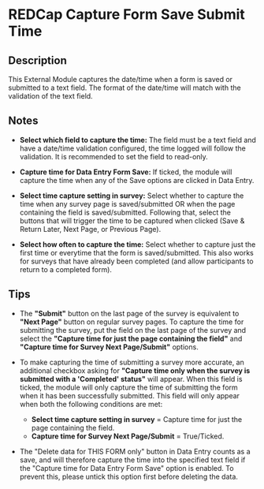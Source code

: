 # REDCap Capture Form Save Submit Time

## Description

This External Module captures the date/time when a form is saved or submitted to a text field. The format of the date/time will match with the validation of the text field. 

## Notes

* **Select which field to capture the time:**
	The field must be a text field and have a date/time validation configured, the time logged will follow the validation. It is recommended to set the field to read-only.
	
* **Capture time for Data Entry Form Save:**
	If ticked, the module will capture the time when any of the Save options are clicked in Data Entry.

* **Select time capture setting in survey:**
	Select whether to capture the time when any survey page is saved/submitted OR when the page containing the field is saved/submitted. Following that, select the buttons that will trigger the time to be captured when clicked (Save & Return Later, Next Page, or Previous Page).
	
* **Select how often to capture the time:**
	Select whether to capture just the first time or everytime that the form is saved/submitted. This also works for surveys that have already been completed (and allow participants to return to a completed form).
	
## Tips

* The **"Submit"** button on the last page of the survey is equivalent to **"Next Page"** button on regular survey pages. 
  To capture the time for submitting the survey, put the field on the last page of the survey and select the **"Capture time for just the page containing the field"** and **"Capture time for Survey Next Page/Submit"** options.
  
* To make capturing the time of submitting a survey more accurate, an additional checkbox asking for **"Capture time only when the survey is submitted with a 'Completed' status"** will appear. When this field is ticked, the module will only capture the time of submitting the form when it has been successfully submitted.
  This field will only appear when both the following conditions are met:
	* **Select time capture setting in survey** = Capture time for just the page containing the field. 
	* **Capture time for Survey Next Page/Submit** = True/Ticked.
 
	
* The "Delete data for THIS FORM only" button in Data Entry counts as a save, and will therefore capture the time into the specified text field if the "Capture time for Data Entry Form Save" option is enabled. To prevent this, please untick this option first before deleting the data.

